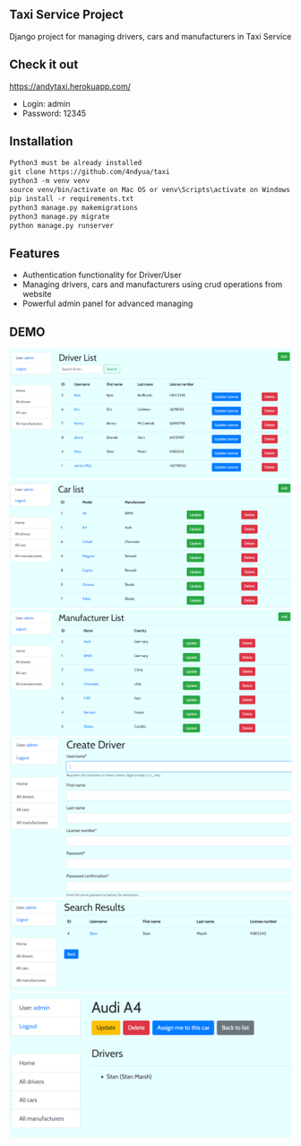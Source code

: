 ## Taxi Service Project

Django project for managing drivers, cars and manufacturers in Taxi Service

## Check it out

https://andytaxi.herokuapp.com/

- Login: admin
- Password: 12345

## Installation
```
Python3 must be already installed
git clone https://github.com/4ndyua/taxi
python3 -m venv venv
source venv/bin/activate on Mac OS or venv\Scripts\activate on Windows
pip install -r requirements.txt
python3 manage.py makemigrations
python3 manage.py migrate
python manage.py runserver
```

## Features

- Authentication functionality for Driver/User
- Managing drivers, cars and manufacturers using crud operations from website
- Powerful admin panel for advanced managing

## DEMO

![demo](demo.png)
![demo2](demo2.png)
![demo3](demo3.png)
![demo4](demo4.png)
![demo5](demo5.png)
![demo6](demo6.png)
